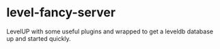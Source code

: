 level-fancy-server
==================

LevelUP with some useful plugins and wrapped to get a leveldb database up and started quickly.
